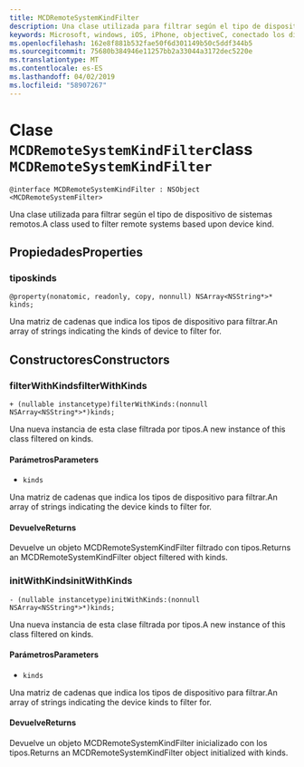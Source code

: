 ```yaml
---
title: MCDRemoteSystemKindFilter
description: Una clase utilizada para filtrar según el tipo de dispositivo de sistemas remotos.
keywords: Microsoft, windows, iOS, iPhone, objectiveC, conectado los dispositivos, proyecto Roma
ms.openlocfilehash: 162e8f881b532fae50f6d301149b50c5ddf344b5
ms.sourcegitcommit: 75680b384946e11257bb2a33044a3172dec5220e
ms.translationtype: MT
ms.contentlocale: es-ES
ms.lasthandoff: 04/02/2019
ms.locfileid: "58907267"
---
```

# <a name="class-mcdremotesystemkindfilter"></a><span data-ttu-id="e097f-104">Clase `MCDRemoteSystemKindFilter`</span><span class="sxs-lookup"><span data-stu-id="e097f-104">class `MCDRemoteSystemKindFilter`</span></span> 

```
@interface MCDRemoteSystemKindFilter : NSObject <MCDRemoteSystemFilter>
```  

<span data-ttu-id="e097f-105">Una clase utilizada para filtrar según el tipo de dispositivo de sistemas remotos.</span><span class="sxs-lookup"><span data-stu-id="e097f-105">A class used to filter remote systems based upon device kind.</span></span>

## <a name="properties"></a><span data-ttu-id="e097f-106">Propiedades</span><span class="sxs-lookup"><span data-stu-id="e097f-106">Properties</span></span>

### <a name="kinds"></a><span data-ttu-id="e097f-107">tipos</span><span class="sxs-lookup"><span data-stu-id="e097f-107">kinds</span></span>
`@property(nonatomic, readonly, copy, nonnull) NSArray<NSString*>* kinds;`

<span data-ttu-id="e097f-108">Una matriz de cadenas que indica los tipos de dispositivo para filtrar.</span><span class="sxs-lookup"><span data-stu-id="e097f-108">An array of strings indicating the kinds of device to filter for.</span></span>

## <a name="constructors"></a><span data-ttu-id="e097f-109">Constructores</span><span class="sxs-lookup"><span data-stu-id="e097f-109">Constructors</span></span>

### <a name="filterwithkinds"></a><span data-ttu-id="e097f-110">filterWithKinds</span><span class="sxs-lookup"><span data-stu-id="e097f-110">filterWithKinds</span></span>
`+ (nullable instancetype)filterWithKinds:(nonnull NSArray<NSString*>*)kinds;`

<span data-ttu-id="e097f-111">Una nueva instancia de esta clase filtrada por tipos.</span><span class="sxs-lookup"><span data-stu-id="e097f-111">A new instance of this class filtered on kinds.</span></span>

#### <a name="parameters"></a><span data-ttu-id="e097f-112">Parámetros</span><span class="sxs-lookup"><span data-stu-id="e097f-112">Parameters</span></span> 
* `kinds`

 <span data-ttu-id="e097f-113">Una matriz de cadenas que indica los tipos de dispositivo para filtrar.</span><span class="sxs-lookup"><span data-stu-id="e097f-113">An array of strings indicating the device kinds to filter for.</span></span>

#### <a name="returns"></a><span data-ttu-id="e097f-114">Devuelve</span><span class="sxs-lookup"><span data-stu-id="e097f-114">Returns</span></span>
<span data-ttu-id="e097f-115">Devuelve un objeto MCDRemoteSystemKindFilter filtrado con tipos.</span><span class="sxs-lookup"><span data-stu-id="e097f-115">Returns an MCDRemoteSystemKindFilter object filtered with kinds.</span></span>

### <a name="initwithkinds"></a><span data-ttu-id="e097f-116">initWithKinds</span><span class="sxs-lookup"><span data-stu-id="e097f-116">initWithKinds</span></span>
`- (nullable instancetype)initWithKinds:(nonnull NSArray<NSString*>*)kinds;`

<span data-ttu-id="e097f-117">Una nueva instancia de esta clase filtrada por tipos.</span><span class="sxs-lookup"><span data-stu-id="e097f-117">A new instance of this class filtered on kinds.</span></span>

#### <a name="parameters"></a><span data-ttu-id="e097f-118">Parámetros</span><span class="sxs-lookup"><span data-stu-id="e097f-118">Parameters</span></span> 
* `kinds` 

<span data-ttu-id="e097f-119">Una matriz de cadenas que indica los tipos de dispositivo para filtrar.</span><span class="sxs-lookup"><span data-stu-id="e097f-119">An array of strings indicating the device kinds to filter for.</span></span>

#### <a name="returns"></a><span data-ttu-id="e097f-120">Devuelve</span><span class="sxs-lookup"><span data-stu-id="e097f-120">Returns</span></span>
<span data-ttu-id="e097f-121">Devuelve un objeto MCDRemoteSystemKindFilter inicializado con los tipos.</span><span class="sxs-lookup"><span data-stu-id="e097f-121">Returns an MCDRemoteSystemKindFilter object initialized with kinds.</span></span>